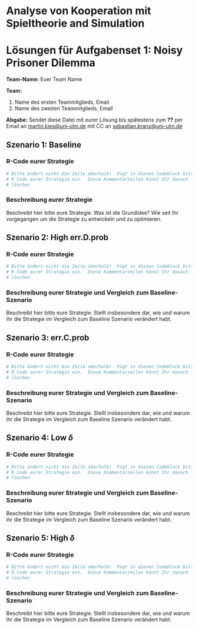Analyse von Kooperation mit Spieltheorie and Simulation
========================================================================
Lösungen für Aufgabenset 1: Noisy Prisoner Dilemma
========================================================================

**Team-Name:** Euer Team Name

**Team:**
  1. Name des ersten Teammitglieds, Email
  2. Name des zweiten Teammitglieds, Email
  

**Abgabe:** Sendet diese Datei mit eurer Lösung bis spätestens zum **??** per Email an
martin.kies@uni-ulm.de mit CC an sebastian.kranz@uni-ulm.de

Szenario 1: Baseline
-------------------------------------------------------------------

### R-Code eurer Strategie

```r
# Bitte ändert nicht die Zeile oberhalb!  Fügt in diesen Codeblock bitte den
# R Code eurer Strategie ein.  Diese Kommentarzeilen könnt Ihr danach
# löschen

```

### Beschreibung eurer Strategie

Beschreibt hier bitte eure Strategie. Was ist die Grundidee? Wie seit Ihr vorgegangen um die Strategie zu entwickeln und zu optimieren.


Szenario 2: High err.D.prob
-------------------------------------------------------------------

### R-Code eurer Strategie

```r
# Bitte ändert nicht die Zeile oberhalb!  Fügt in diesen Codeblock bitte den
# R Code eurer Strategie ein.  Diese Kommentarzeilen könnt Ihr danach
# löschen

```

### Beschreibung eurer Strategie und Vergleich zum Baseline-Szenario

Beschreibt hier bitte eure Strategie. Stellt insbesondere dar, wie und warum ihr die Strategie im Vergleich zum Baseline Szenario verändert habt.


Szenario 3: err.C.prob
-------------------------------------------------------------------

### R-Code eurer Strategie

```r
# Bitte ändert nicht die Zeile oberhalb!  Fügt in diesen Codeblock bitte den
# R Code eurer Strategie ein.  Diese Kommentarzeilen könnt Ihr danach
# löschen

```

### Beschreibung eurer Strategie und Vergleich zum Baseline-Szenario

Beschreibt hier bitte eure Strategie. Stellt insbesondere dar, wie und warum ihr die Strategie im Vergleich zum Baseline Szenario verändert habt.


Szenario 4: Low $\delta$
-------------------------------------------------------------------

### R-Code eurer Strategie

```r
# Bitte ändert nicht die Zeile oberhalb!  Fügt in diesen Codeblock bitte den
# R Code eurer Strategie ein.  Diese Kommentarzeilen könnt Ihr danach
# löschen

```

### Beschreibung eurer Strategie und Vergleich zum Baseline-Szenario

Beschreibt hier bitte eure Strategie. Stellt insbesondere dar, wie und warum ihr die Strategie im Vergleich zum Baseline Szenario verändert habt.


Szenario 5: High $\delta$
-------------------------------------------------------------------

### R-Code eurer Strategie

```r
# Bitte ändert nicht die Zeile oberhalb!  Fügt in diesen Codeblock bitte den
# R Code eurer Strategie ein.  Diese Kommentarzeilen könnt Ihr danach
# löschen

```

### Beschreibung eurer Strategie und Vergleich zum Baseline-Szenario

Beschreibt hier bitte eure Strategie. Stellt insbesondere dar, wie und warum ihr die Strategie im Vergleich zum Baseline Szenario verändert habt.



